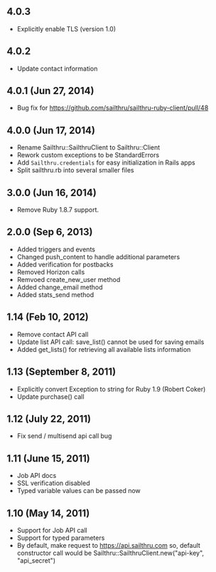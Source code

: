 ## 4.0.3
  - Explicitly enable TLS (version 1.0)

## 4.0.2
  - Update contact information

## 4.0.1 (Jun 27, 2014)
  - Bug fix for https://github.com/sailthru/sailthru-ruby-client/pull/48

## 4.0.0 (Jun 17, 2014)
  - Rename Sailthru::SailthruClient to Sailthru::Client
  - Rework custom exceptions to be StandardErrors
  - Add `Sailthru.credentials` for easy initialization in Rails apps
  - Split sailthru.rb into several smaller files

## 3.0.0 (Jun 16, 2014)
  - Remove Ruby 1.8.7 support.

## 2.0.0 (Sep 6, 2013)
  - Added triggers and events
  - Changed push_content to handle additional parameters
  - Added verification for postbacks
  - Removed Horizon calls
  - Remvoed create_new_user method
  - Added change_email method
  - Added stats_send method

## 1.14 (Feb 10, 2012)
  - Remove contact API call
  - Update list API call: save_list() cannot be used for saving emails
  - Added get_lists() for retrieving all available lists information

## 1.13 (September 8, 2011)
  - Explicitly convert Exception to string for Ruby 1.9 (Robert Coker)
  - Update purchase() call


## 1.12 (July 22, 2011)
  - Fix send / multisend api call bug

## 1.11 (June 15, 2011)
  - Job API docs
  - SSL verification disabled
  - Typed variable values can be passed now

## 1.10 (May 14, 2011)
 - Support for Job API call
 - Support for typed parameters
 - By default, make request to https://api.sailthru.com so, default constructor call would be Sailthru::SailthruClient.new("api-key", "api_secret")

